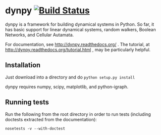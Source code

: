 dynpy [![Build Status](https://travis-ci.org/artemyk/dynpy.svg?branch=master)](https://travis-ci.org/artemyk/dynpy)
=====

dynpy is a framework for building dynamical systems in Python.  So far, it has basic support for linear dynamical systems, random walkers, Boolean Networks, and Cellular Autamata.

For documentation, see http://dynpy.readthedocs.org/ .  The tutorial, at http://dynpy.readthedocs.org/tutorial.html , may be particularly helpful.


Installation
------------
Just download into a directory and do
``
python setup.py install
``

dynpy requires numpy, scipy, matplotlib, and python-igraph.


Running tests
-------------

Run the following from the root directory in order to run tests (including doctests extracted from the documentation):

``nosetests -v --with-doctest``


